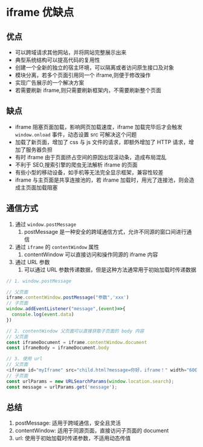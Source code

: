 # iframe 优缺点

## 优点

- 可以跨域请求其他网站，并将网站完整展示出来
- 典型系统结构可以提高代码的复用性
- 创建一个全新的独立的宿主环境，可以隔离或者访问原生接口及对象
- 模块分离，若多个页面引用同一个 iframe,则便于修改操作
- 实现广告展示的一个解决方案
- 若需要刷新 iframe,则只需要刷新框架内，不需要刷新整个页面

## 缺点

- iframe 阻塞页面加载，影响网页加载速度，iframe 加载完毕后才会触发 `window.onload` 事件，动态设置 src 可解决这个问题
- 加载了新页面，增加了 css 与 js 文件的请求，即额外增加了 HTTP 请求，增加了服务器负担
- 有时 iframe 由于页面挤占空间的原因出现滚动条，造成布局混乱
- 不利于 SEO,搜索引擎的爬虫无法解析 iframe 的页面
- 有些小型的移动设备，如手机等无法完全显示框架，兼容性较差
- iframe 与主页面是共享连接池的，若 iframe 加载时，用光了连接池，则会造成主页面加载阻塞

## 通信方式

1. 通过 `window.postMessage`
   1. postMessage 是一种安全的跨域通信方式，允许不同源的窗口间进行通信
2. 通过 `iframe` 的 `contentWindow` 属性
   1. contentWindow 可以直接访问和操作同源的 iframe 内容
3. 通过 URL 参数
   1. 可以通过 URL 参数传递数据，但是这种方法通常用于初始加载时传递数据


```js
// 1. window.postMessage

// 父页面
iframe.contentWindow.postMessage("参数",'xxx')
// 子页面
window.addEventListener("message",(event)=>{
  console.log(event.data)
})

// 2. contentWindow 父页面可以直接获取子页面的 body 内容
// 父页面
const iframeDocument = iframe.contentWindow.document
const iframeBody = iframeDocument.body

// 3. 使用 url
// 父页面
<iframe id="myIframe" src="child.html?message=你好，iframe！" width="600" height="400"></iframe>
// 子页面
const urlParams = new URLSearchParams(window.location.search);
const message = urlParams.get('message');
```

## 总结

1. postMessage: 适用于跨域通信，安全且灵活
2. contentWindow: 适用于同源页面，直接访问子页面的 document
3. url: 使用于初始加载时传递参数，不适用动态传值
